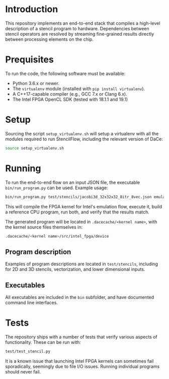 Introduction
============

This repository implements an end-to-end stack that compiles a high-level
description of a stencil program to hardware. Dependencies between stencil
operators are resolved by streaming fine-grained results directly between
processing elements on the chip. 

Prequisites
===========

To run the code, the following software must be available:
- Python 3.6.x or newer.
- The `virtualenv` module (installed with `pip install virtualenv`).
- A C++17-capable compiler (e.g., GCC 7.x or Clang 6.x).
- The Intel FPGA OpenCL SDK (tested with 18.1.1 and 19.1)

Setup
=====

Sourcing the script `setup_virtualenv.sh` will setup a virtualenv with all the
modules required to run StencilFlow, including the relevant version of DaCe:

```bash
source setup_virtualenv.sh
```

Running
=======

To run the end-to-end flow on an input JSON file, the executable
`bin/run_program.py` can be used. Example usage:

```bash
bin/run_program.py test/stencils/jacobi3d_32x32x32_8itr_8vec.json emulation -compare-to-reference
```

This will compile the FPGA kernel for Intel's emulation flow, execute it, build
a reference CPU program, run both, and verify that the results match.

The generated program will be located in `.dacecache/<kernel name>`, with the
kernel source files themselves in:

```bash
.dacecache/<kernel name>/src/intel_fpga/device
```

Program description
-------------------

Examples of program descriptions are located in `test/stencils`, including for
2D and 3D stencils, vectorization, and lower dimensional inputs.

Executables
-----------

All executables are included in the `bin` subfolder, and have documented command
line interfaces.

Tests
=====

The repository ships with a number of tests that verify various aspects of
functionality. These can be run with:

```bash
test/test_stencil.py
```

It is a known issue that launching Intel FPGA kernels can sometimes fail
sporadically, seemingly due to file I/O issues. Running individual programs
should never fail.
